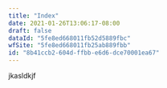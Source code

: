 ```yaml
---
title: "Index"
date: 2021-01-26T13:06:17-08:00
draft: false
dataId: "5fe8ed668011fb52d5889fbc"
wfSite: "5fe8ed668011fb25ab889fbb"
id: "8b41ccb2-604d-ffbb-e6d6-dce70001ea67"
---
```


jkasldkjf
